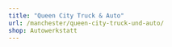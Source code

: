 ```yaml
---
title: "Queen City Truck & Auto"
url: /manchester/queen-city-truck-und-auto/
shop: Autowerkstatt
---
```

